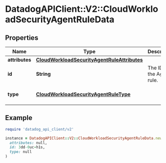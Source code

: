 # DatadogAPIClient::V2::CloudWorkloadSecurityAgentRuleData

## Properties

| Name           | Type                                                                                        | Description               | Notes                                       |
| -------------- | ------------------------------------------------------------------------------------------- | ------------------------- | ------------------------------------------- |
| **attributes** | [**CloudWorkloadSecurityAgentRuleAttributes**](CloudWorkloadSecurityAgentRuleAttributes.md) |                           | [optional]                                  |
| **id**         | **String**                                                                                  | The ID of the Agent rule. | [optional]                                  |
| **type**       | [**CloudWorkloadSecurityAgentRuleType**](CloudWorkloadSecurityAgentRuleType.md)             |                           | [optional][default to &#39;agent_rule&#39;] |

## Example

```ruby
require 'datadog_api_client/v2'

instance = DatadogAPIClient::V2::CloudWorkloadSecurityAgentRuleData.new(
  attributes: null,
  id: 3dd-0uc-h1s,
  type: null
)
```
